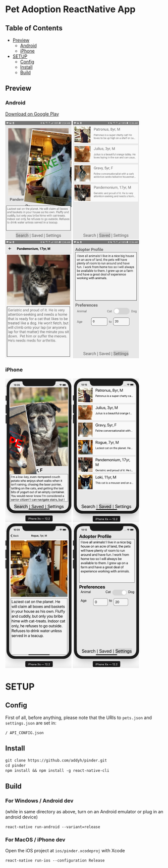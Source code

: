 # Pet Adoption ReactNative App

## Table of Contents
* [Preview](#preview)
  * [Android](#android)
  * [iPhone](#iphone)
* [SETUP](#setup)
  * [Config](#config)
  * [Install](#install)
  * [Build](#build)

## Preview

### Android
[Download on Google Play](https://play.google.com/store/apps/details?id=com.github.addyh.pinder)

<img src="./images/screenshot1.jpg" width="210" /> <img src="./images/screenshot2.jpg" width="210" /> <img src="./images/screenshot3.jpg" width="210" /> <img src="./images/screenshot4.jpg" width="210" />

### iPhone
<img src="./images/screenshot1-iphone.png" width="210" /> <img src="./images/screenshot2-iphone.png" width="210" /> <img src="./images/screenshot3-iphone.png" width="210" /> <img src="./images/screenshot4-iphone.png" width="210" />

# SETUP

## Config
First of all, before anything, please note that the URIs to `pets.json` and `settings.json` are set in:
```
/ API_CONFIG.json
```
## Install
```
git clone https://github.com/addyh/pinder.git
cd pinder
npm install && npm install -g react-native-cli
```

## Build 
### For Windows / Android dev
(while in same directory as above, turn on an Android emulator or plug in an android device)
```
react-native run-android --variant=release
```
### For MacOS / iPhone dev
Open the iOS project at `ios/pinder.xcodeproj` with Xcode
```
react-native run-ios --configuration Release
```
